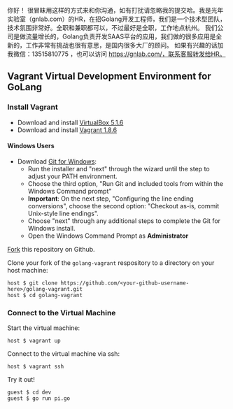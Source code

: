 你好！
很冒昧用这样的方式来和你沟通，如有打扰请忽略我的提交哈。我是光年实验室（gnlab.com）的HR，在招Golang开发工程师，我们是一个技术型团队，技术氛围非常好。全职和兼职都可以，不过最好是全职，工作地点杭州。
我们公司是做流量增长的，Golang负责开发SAAS平台的应用，我们做的很多应用是全新的，工作非常有挑战也很有意思，是国内很多大厂的顾问。
如果有兴趣的话加我微信：13515810775  ，也可以访问 https://gnlab.com/，联系客服转发给HR。
## Vagrant Virtual Development Environment for GoLang

###  Install Vagrant ###

* Download and install [VirtualBox 5.1.6](https://www.virtualbox.org/wiki/Downloads)
* Download and install [Vagrant 1.8.6](http://www.vagrantup.com/downloads.html)

#### Windows Users ####

- Download [Git for Windows](http://msysgit.github.io/):
  - Run the installer and "next" through the wizard until the step to adjust your PATH environment.
  - Choose the third option, "Run Git and included tools from within the Windows Command prompt"
  - **Important**: On the next step, "Configuring the line ending conversions", choose the second option:       "Checkout as-is, commit Unix-style line endings".
  - Choose "next" through any additional steps to complete the Git for Windows install.
  - Open the Windows Command Prompt as **Administrator**

[Fork](http://github.com/lynnaloo/golang-vagrant/fork) this repository on Github.

Clone your fork of the `golang-vagrant` respository to a directory on your host machine:

    host $ git clone https://github.com/<your-github-username-here>/golang-vagrant.git
    host $ cd golang-vagrant

### Connect to the Virtual Machine ###

Start the virtual machine:

    host $ vagrant up

Connect to the virtual machine via ssh:

    host $ vagrant ssh

Try it out!

    guest $ cd dev
    guest $ go run pi.go
